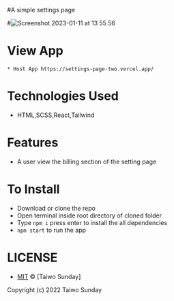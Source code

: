 
#A simple settings page 

#![Screenshot 2023-01-11 at 13 55 56](https://user-images.githubusercontent.com/20597418/211812117-35c81270-2574-46f5-95c3-b5ffda25f386.png) 

# View App
    * Host App https://settings-page-two.vercel.app/


# Technologies Used
   * HTML,SCSS,React,Tailwind
# Features
   * A user view the billing section of the setting page

# To Install
* Download or clone the repo
* Open terminal inside root directory of cloned folder
* Type `npm i` press enter to install the all dependencies
* `npm start` to run the app 

# LICENSE
* [MIT](./LICENSE) © [Taiwo Sunday]

Copyright (c) 2022 Taiwo Sunday
